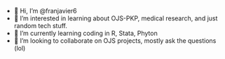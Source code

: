 - 👋 Hi, I’m @franjavier6
- 👀 I’m interested in learning about OJS-PKP, medical research, and just random tech stuff.
- 🌱 I’m currently learning coding in R, Stata, Phyton
- 💞️ I’m looking to collaborate on OJS projects, mostly ask the questions (lol)

<!---
franjavier6/franjavier6 is a ✨ special ✨ repository because its `README.md` (this file) appears on your GitHub profile.
You can click the Preview link to take a look at your changes.
--->
